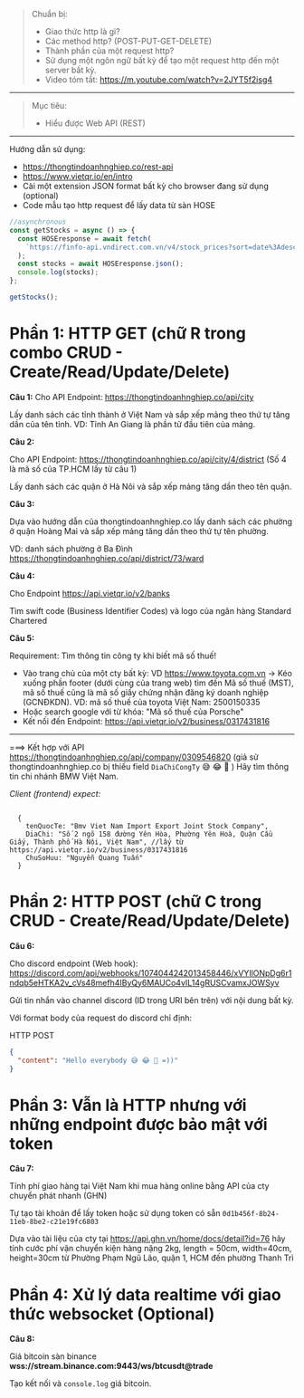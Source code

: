 > Chuẩn bị:
>
> - Giao thức http là gì?
> - Các method http? (POST-PUT-GET-DELETE)
> - Thành phần của một request http?
> - Sử dụng một ngôn ngữ bất kỳ để tạo một request http đến một server bất kỳ.
> - Video tóm tắt: https://m.youtube.com/watch?v=2JYT5f2isg4

---

> Mục tiêu:
>
> - Hiểu được Web API (REST)

---

Hướng dẫn sử dụng:

- https://thongtindoanhnghiep.co/rest-api
- https://www.vietqr.io/en/intro
- Cài một extension JSON format bất kỳ cho browser đang sử dụng (optional)
- Code mẫu tạo http request để lấy data từ sàn HOSE

```javascript
//asynchronous
const getStocks = async () => {
  const HOSEresponse = await fetch(
    `https://finfo-api.vndirect.com.vn/v4/stock_prices?sort=date%3Adesc&q=floor%3AHOSE%2CHNX~type%3ASTOCK&fields=code%2Cdate%2Copen%2Chigh%2Clow%2Cclose%2CnmVolume%2Cchange%2CpctChange&size=100&page=1`
  );
  const stocks = await HOSEresponse.json();
  console.log(stocks);
};

getStocks();
```

# Phần 1: HTTP GET (chữ R trong combo CRUD - Create/Read/Update/Delete)

**Câu 1:**
Cho API Endpoint: https://thongtindoanhnghiep.co/api/city

Lấy danh sách các tỉnh thành ở Việt Nam và sắp xếp mảng theo thứ tự tăng dần của tên tỉnh.
VD: Tỉnh An Giang là phần tử đầu tiên của mảng.

**Câu 2:**

Cho API Endpoint: https://thongtindoanhnghiep.co/api/city/4/district
(Số 4 là mã số của TP.HCM lấy từ câu 1)

Lấy danh sách các quận ở Hà Nôi và sắp xếp mảng tăng dần theo tên quận.

**Câu 3:**

Dựa vào hướng dẫn của thongtindoanhnghiep.co lấy danh sách các phường ở quận Hoàng Mai và sắp xếp mảng
tăng dần theo thứ tự tên phường.

VD: danh sách phường ở Ba Đình https://thongtindoanhnghiep.co/api/district/73/ward

**Câu 4:**

Cho Endpoint https://api.vietqr.io/v2/banks

Tìm swift code (Business Identifier Codes) và logo của ngân hàng Standard Chartered

**Câu 5:**

Requirement: Tìm thông tin công ty khi biết mã số thuế!

- Vào trang chủ của một cty bất kỳ: VD https://www.toyota.com.vn -> Kéo xuống phần footer (dưới
  cùng của trang web) tìm đến Mã số thuế (MST), mã số thuế cũng là mã số giấy chứng nhận đăng ký doanh nghiệp (GCNĐKDN).
  VD: mã số thuế của toyota Việt Nam: 2500150335
- Hoặc search google với từ khóa: "Mã số thuế của Porsche"
- Kết nối đến Endpoint: https://api.vietqr.io/v2/business/0317431816

---

===> Kết hợp với API https://thongtindoanhnghiep.co/api/company/0309546820
(giả sử thongtindoanhnghiep.co bị thiếu field `DiaChiCongTy` 😅 😂 🤣 )
Hãy tìm thông tin chi nhánh BMW Việt Nam.

_Client (frontend) expect:_

```javasctipt

  {
    tenQuocTe: "Bmv Viet Nam Import Export Joint Stock Company",
    DiaChi: "Số 2 ngõ 158 đường Yên Hòa, Phường Yên Hoà, Quận Cầu Giấy, Thành phố Hà Nội, Việt Nam", //lấy từ https://api.vietqr.io/v2/business/0317431816
    ChuSoHuu: "Nguyễn Quang Tuấn"
  }
```

# Phần 2: HTTP POST (chữ C trong CRUD - Create/Read/Update/Delete)

**Câu 6:**

Cho discord endpoint (Web hook): https://discord.com/api/webhooks/1074044242013458446/xVYIlONpDg6r1ndqb5eHTKA2v_cVs48mefh4IByQy6MAUCo4vIL14gRUSCvamxJOWSyv

Gửi tin nhắn vào channel discord (ID trong URI bên trên) với nội dung bất kỳ.

Với format body của request do discord chỉ định:

HTTP POST

```json
{
  "content": "Hello everybody 😅 😂 🤣 =))"
}
```

# Phần 3: Vẫn là HTTP nhưng với những endpoint được bảo mật với token

**Câu 7:**

Tính phí giao hàng tại Việt Nam khi mua hàng online bằng API của cty chuyển phát nhanh (GHN)

Tự tạo tài khoản để lấy token hoặc sử dụng token có sẵn `0d1b456f-8b24-11eb-8be2-c21e19fc6803`

Dựa vào tài liệu của cty tại https://api.ghn.vn/home/docs/detail?id=76 hãy tính cước phí
vận chuyển kiện hàng nặng 2kg, length = 50cm, width=40cm, height=30cm từ Phường Phạm Ngũ Lão, quận 1,
HCM đến phường Thanh Trì

# Phần 4: Xử lý data realtime với giao thức websocket (Optional)

**Câu 8:**

Giá bitcoin sàn binance **wss://stream.binance.com:9443/ws/btcusdt@trade**

Tạo kết nối và `console.log` giá bitcoin.
